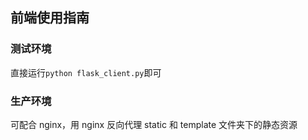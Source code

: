 ## 前端使用指南

### 测试环境

直接运行`python flask_client.py`即可

### 生产环境

可配合 nginx，用 nginx 反向代理 static 和 template 文件夹下的静态资源
